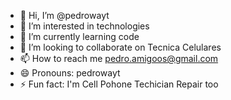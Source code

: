 - 👋 Hi, I’m @pedrowayt
- 👀 I’m interested in technologies
- 🌱 I’m currently learning code
- 💞️ I’m looking to collaborate on Tecnica Celulares
- 📫 How to reach me pedro.amigoos@gmail.com
- 😄 Pronouns: pedrowayt
- ⚡ Fun fact: I'm Cell Pohone Techician Repair too

<!---
pedrowayt/pedrowayt is a ✨ special ✨ repository because its `README.md` (this file) appears on your GitHub profile.
You can click the Preview link to take a look at your changes.
--->
